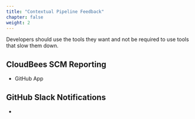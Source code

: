 ```yaml
---
title: "Contextual Pipeline Feedback"
chapter: false
weight: 2
---
```


Developers should use the tools they want and not be required to use tools that slow them down.

## CloudBees SCM Reporting

- GitHub App


## GitHub Slack Notifications

- 